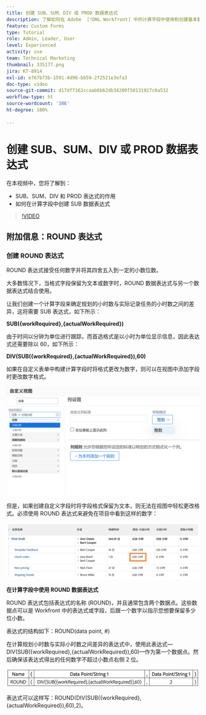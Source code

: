 ```yaml
---
title: 创建 SUB、SUM、DIV 或 PROD 数据表达式
description: 了解如何在 Adobe  [!DNL Workfront] 中的计算字段中使用和创建基本数学表达式。
feature: Custom Forms
type: Tutorial
role: Admin, Leader, User
level: Experienced
activity: use
team: Technical Marketing
thumbnail: 335177.png
jira: KT-8914
exl-id: e767b73b-1591-4d96-bb59-2f2521e3efa3
doc-type: video
source-git-commit: d17df7162ccaab6b62db34209f50131927c0a532
workflow-type: ht
source-wordcount: '386'
ht-degree: 100%

---
```


# 创建 SUB、SUM、DIV 或 PROD 数据表达式

在本视频中，您将了解到：

* SUB、SUM、DIV 和 PROD 表达式的作用
* 如何在计算字段中创建 SUB 数据表达式

>[!VIDEO](https://video.tv.adobe.com/v/335177/?quality=12&learn=on&enablevpops)

## 附加信息：ROUND 表达式

### 创建 ROUND 表达式

ROUND 表达式接受任何数字并将其四舍五入到一定的小数位数。

大多数情况下，当格式字段保留为文本或数字时，ROUND 数据表达式与另一个数据表达式结合使用。

让我们创建一个计算字段来确定规划的小时数与实际记录任务的小时数之间的差异，这将需要 SUB 表达式，如下所示：

**SUB({workRequired},{actualWorkRequired})**

由于时间以分钟为单位进行跟踪，而首选格式是以小时为单位显示信息，因此表达式还需要除以 60，如下所示：

**DIV(SUB({workRequired},{actualWorkRequired}),60)**

如果在自定义表单中构建计算字段时将格式更改为数字，则可以在视图中添加字段时更改数字格式。

![带有利用率报告的工作负载均衡器](assets/round01.png)

但是，如果创建自定义字段时将字段格式保留为文本，则无法在视图中轻松更改格式。必须使用 ROUND 表达式来避免在项目中看到这样的数字：

![带有利用率报告的工作负载均衡器](assets/round02.png)

<b>在计算字段中使用 ROUND 数据表达式</b>

ROUND 表达式包括表达式的名称 (ROUND)，并且通常包含两个数据点。这些数据点可以是 Workfront 中的表达式或字段，后跟一个数字以指示您想要保留多少位小数。

表达式的结构如下：ROUND(data point, #)

在计算规划小时数与实际小时数之间差异的表达式中，使用此表达式—DIV(SUB({workRequired},{actualWorkRequired}),60)—作为第一个数据点。然后确保该表达式得出的任何数字不超过小数点右侧 2 位。

![带有利用率报告的工作负载均衡器](assets/round03.png)

表达式可以这样写：ROUND(DIV(SUB({workRequired},{actualWorkRequired}),60),2)。
